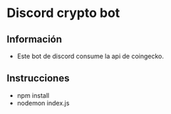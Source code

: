 # Discord crypto bot
## Información
- Este bot de discord consume la api de coingecko.
## Instrucciones
- npm install
- nodemon index.js
